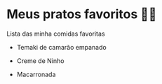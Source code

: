 # Meus pratos favoritos :man_cook:

Lista das minha comidas favoritas

- Temaki de camarão empanado

- Creme de Ninho

- Macarronada
